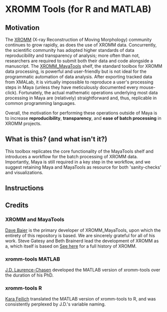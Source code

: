 # XROMM Tools (for R and MATLAB)

## Motivation
The [XROMM](https://www.xromm.org/) (X-ray Reconstruction of Moving Morphology) community continues to grow rapidly, as does the use of XROMM data. Concurrently, the scientific community has adopted higher standards of data reproducibility and transparency of analysis; more often than not, researchers are required to submit both their data and code alongside a manuscript.
The [XROMM_MayaTools](https://bitbucket.org/xromm/xromm_mayatools/wiki/Home) shelf, the standard toolbox for XROMM data processing, is powerful and user-friendly but is not ideal for the programmatic automation of data analysis. After exporting tracked data from XMALab, it is virtually impossible to reproduce a user's processing steps in Maya (unless they have meticulously documented every mouse-click). Fortunately, the actual mathematic operations underlying most data processing in Maya are (relatively) straightforward and, thus, replicable in common programming languages.

Overall, the motivation for performing these operations outside of Maya is to increase **reproducibility**, **transparency**, and **ease of batch processing** in XROMM projects. 

## What is this? (and what isn't it?)
This toolbox replicates the core functionality of the MayaTools shelf and introduces a workflow for the batch processing of XROMM data. Importantly, Maya is still required in a key step in the workflow, and we suggest retaining Maya and MayaTools as resource for both 'sanity-checks' and visualizations.

## Instructions

## Credits
### XROMM and MayaTools
[Dave Baier](https://biology.providence.edu/faculty-members/david-baier/) is the primary developer of XROMM_MayaTools, upon which the entirety of this repository is based. We are sincerely grateful for all of his work. Steve Gatesy and Beth Brainerd lead the development of XROMM as a, which itself is based on [See here](https://www.xromm.org/history/) for a full history of XROMM. 
### xromm-tools MATLAB
[J.D. Laurence-Chasen](https://github.com/jdlaurence) developed the MATLAB version of xromm-tools over the duration of his PhD.

### xromm-tools R
[Kara Feilich](https://github.com/kfeilich) translated the MATLAB version of xromm-tools to R, and was consistently perplexed by J.D.'s variable naming.
